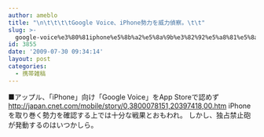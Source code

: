 ```yaml
---
author: ameblo
title: "\n\t\t\t\tGoogle Voice、iPhone勢力を威力偵察。\t\t"
slug: >-
  google-voice%e3%80%81iphone%e5%8b%a2%e5%8a%9b%e3%82%92%e5%a8%81%e5%8a%9b%e5%81%b5%e5%af%9f%e3%80%82
id: 3855
date: '2009-07-30 09:34:14'
layout: post
categories:
  - 携帯雑稿
---
```


■アップル、「iPhone」向け「Google Voice」をApp Storeで認めず http://japan.cnet.com/mobile/story/0,3800078151,20397418,00.htm iPhoneを取り巻く勢力を確認する上では十分な戦果とおもわれ。 しかし、独占禁止砲が発動するのはいつかしら。